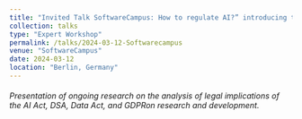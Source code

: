 ```yaml
---
title: "Invited Talk SoftwareCampus: How to regulate AI?” introducing the AI Act, DSA and DA for LLM applications"
collection: talks
type: "Expert Workshop"
permalink: /talks/2024-03-12-Softwarecampus
venue: "SoftwareCampus"
date: 2024-03-12
location: "Berlin, Germany"
---
```


###### Presentation of ongoing research on the analysis of legal implications of the AI Act, DSA, Data Act, and GDPRon research and development.
